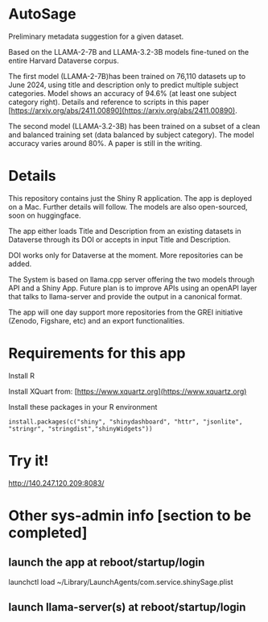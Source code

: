 # AutoSage
Preliminary metadata suggestion for a given dataset.

Based on the LLAMA-2-7B and LLAMA-3.2-3B models fine-tuned on the entire Harvard Dataverse corpus.

The first model (LLAMA-2-7B)has been trained on 76,110 datasets up to June 2024, using title and description only to predict multiple subject categories. Model shows an accuracy of 94.6% (at least one subject category right). Details and reference to scripts in this paper [https://arxiv.org/abs/2411.00890](https://arxiv.org/abs/2411.00890).

The second model (LLAMA-3.2-3B) has been trained on a subset of a clean and balanced training set (data balanced by subject category). The model accuracy varies around 80%. A paper is still in the writing.


# Details
This repository contains just the Shiny R application. The app is deployed on a Mac. Further details will follow. The models are also open-sourced, soon on huggingface.

The app either loads Title and Description from an existing datasets in Dataverse through its DOI or accepts in input Title and Description. 

DOI works only for Dataverse at the moment. More repositories can be added.

The System is based on llama.cpp server offering the two models through API and a Shiny App.
Future plan is to improve APIs using an openAPI layer that talks to llama-server and provide the output in a canonical format.

The app will one day support more repositories from the GREI initiative (Zenodo, Figshare, etc) and an export functionalities.

# Requirements for this app
Install R

Install XQuart from: [https://www.xquartz.org](https://www.xquartz.org)

Install these packages in your R environment

`install.packages(c("shiny", "shinydashboard", "httr", "jsonlite", "stringr", "stringdist","shinyWidgets"))`

# Try it!
http://140.247.120.209:8083/

# Other sys-admin info [section to be completed]

## launch the app at reboot/startup/login
launchctl load ~/Library/LaunchAgents/com.service.shinySage.plist

## launch llama-server(s) at reboot/startup/login


